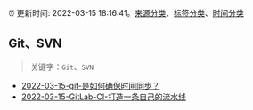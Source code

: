 :alarm_clock: 更新时间: 2022-03-15 18:16:41。[来源分类](../README.md)、[标签分类](../TAGS.md)、[时间分类](../TIMELINE.md)

## Git、SVN


> 关键字：`Git`、`SVN`



- [2022-03-15-git-是如何确保时间同步？](https://www.v2ex.com/t/840634) 
- [2022-03-15-GitLab-CI-打造一条自己的流水线](https://toutiao.io/k/0m9sdkf) 